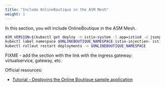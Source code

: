 ```yaml
---
title: "Include OnlineBoutique in the ASM Mesh"
weight: 1
---
```

In this section, you will include OnlineBoutique in the ASM Mesh.

```Bash
ASM_VERSION=$(kubectl get deploy -n istio-system -l app=istiod -o jsonpath={.items[*].metadata.labels.'istio\.io\/rev'}'{"\n"}')
kubectl label namespace $ONLINEBOUTIQUE_NAMESPACE istio-injection- istio.io/rev=$ASM_VERSION --overwrite
kubectl rollout restart deployments -n $ONLINEBOUTIQUE_NAMESPACE
```

FIXME - add the section with the link with the ingress gateway: virtualservice, gateway, etc.

Official resources:
- [Tutorial - Deploying the Online Boutique sample application](https://cloud.google.com/service-mesh/docs/onlineboutique-install-kpt)